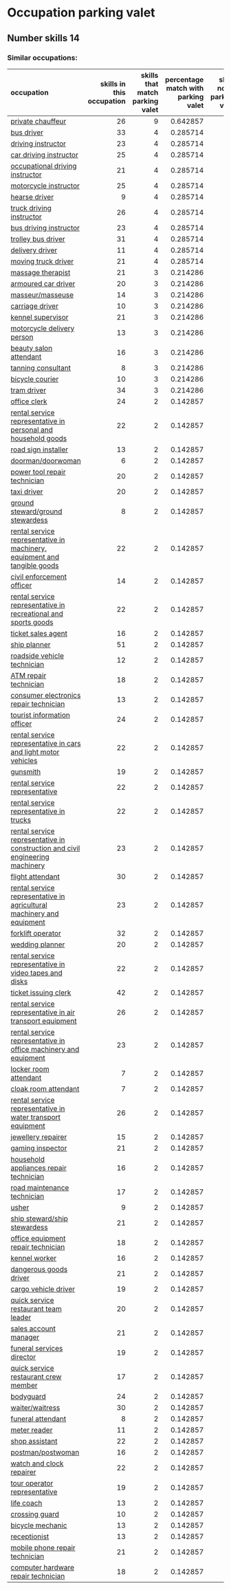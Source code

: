 # Occupation parking valet
## Number skills 14
### Similar occupations:
| occupation                                                                                                                                                        |   skills in this occupation |   skills that match parking valet |   percentage match with parking valet |   skills not in parking valet |
|:------------------------------------------------------------------------------------------------------------------------------------------------------------------|----------------------------:|----------------------------------:|--------------------------------------:|------------------------------:|
| [private chauffeur](private_chauffeur.md)                                                                                                                         |                          26 |                                 9 |                              0.642857 |                            17 |
| [bus driver](bus_driver.md)                                                                                                                                       |                          33 |                                 4 |                              0.285714 |                            29 |
| [driving instructor](driving_instructor.md)                                                                                                                       |                          23 |                                 4 |                              0.285714 |                            19 |
| [car driving instructor](car_driving_instructor.md)                                                                                                               |                          25 |                                 4 |                              0.285714 |                            21 |
| [occupational driving instructor](occupational_driving_instructor.md)                                                                                             |                          21 |                                 4 |                              0.285714 |                            17 |
| [motorcycle instructor](motorcycle_instructor.md)                                                                                                                 |                          25 |                                 4 |                              0.285714 |                            21 |
| [hearse driver](hearse_driver.md)                                                                                                                                 |                           9 |                                 4 |                              0.285714 |                             5 |
| [truck driving instructor](truck_driving_instructor.md)                                                                                                           |                          26 |                                 4 |                              0.285714 |                            22 |
| [bus driving instructor](bus_driving_instructor.md)                                                                                                               |                          23 |                                 4 |                              0.285714 |                            19 |
| [trolley bus driver](trolley_bus_driver.md)                                                                                                                       |                          31 |                                 4 |                              0.285714 |                            27 |
| [delivery driver](delivery_driver.md)                                                                                                                             |                          11 |                                 4 |                              0.285714 |                             7 |
| [moving truck driver](moving_truck_driver.md)                                                                                                                     |                          21 |                                 4 |                              0.285714 |                            17 |
| [massage therapist](massage_therapist.md)                                                                                                                         |                          21 |                                 3 |                              0.214286 |                            18 |
| [armoured car driver](armoured_car_driver.md)                                                                                                                     |                          20 |                                 3 |                              0.214286 |                            17 |
| [masseur/masseuse](masseur-masseuse.md)                                                                                                                           |                          14 |                                 3 |                              0.214286 |                            11 |
| [carriage driver](carriage_driver.md)                                                                                                                             |                          10 |                                 3 |                              0.214286 |                             7 |
| [kennel supervisor](kennel_supervisor.md)                                                                                                                         |                          21 |                                 3 |                              0.214286 |                            18 |
| [motorcycle delivery person](motorcycle_delivery_person.md)                                                                                                       |                          13 |                                 3 |                              0.214286 |                            10 |
| [beauty salon attendant](beauty_salon_attendant.md)                                                                                                               |                          16 |                                 3 |                              0.214286 |                            13 |
| [tanning consultant](tanning_consultant.md)                                                                                                                       |                           8 |                                 3 |                              0.214286 |                             5 |
| [bicycle courier](bicycle_courier.md)                                                                                                                             |                          10 |                                 3 |                              0.214286 |                             7 |
| [tram driver](tram_driver.md)                                                                                                                                     |                          34 |                                 3 |                              0.214286 |                            31 |
| [office clerk](office_clerk.md)                                                                                                                                   |                          24 |                                 2 |                              0.142857 |                            22 |
| [rental service representative in personal and household goods](rental_service_representative_in_personal_and_household_goods.md)                                 |                          22 |                                 2 |                              0.142857 |                            20 |
| [road sign installer](road_sign_installer.md)                                                                                                                     |                          13 |                                 2 |                              0.142857 |                            11 |
| [doorman/doorwoman](doorman-doorwoman.md)                                                                                                                         |                           6 |                                 2 |                              0.142857 |                             4 |
| [power tool repair technician](power_tool_repair_technician.md)                                                                                                   |                          20 |                                 2 |                              0.142857 |                            18 |
| [taxi driver](taxi_driver.md)                                                                                                                                     |                          20 |                                 2 |                              0.142857 |                            18 |
| [ground steward/ground stewardess](ground_steward-ground_stewardess.md)                                                                                           |                           8 |                                 2 |                              0.142857 |                             6 |
| [rental service representative in machinery, equipment and tangible goods](rental_service_representative_in_machinery,_equipment_and_tangible_goods.md)           |                          22 |                                 2 |                              0.142857 |                            20 |
| [civil enforcement officer](civil_enforcement_officer.md)                                                                                                         |                          14 |                                 2 |                              0.142857 |                            12 |
| [rental service representative in recreational and sports goods](rental_service_representative_in_recreational_and_sports_goods.md)                               |                          22 |                                 2 |                              0.142857 |                            20 |
| [ticket sales agent](ticket_sales_agent.md)                                                                                                                       |                          16 |                                 2 |                              0.142857 |                            14 |
| [ship planner](ship_planner.md)                                                                                                                                   |                          51 |                                 2 |                              0.142857 |                            49 |
| [roadside vehicle technician](roadside_vehicle_technician.md)                                                                                                     |                          12 |                                 2 |                              0.142857 |                            10 |
| [ATM repair technician](ATM_repair_technician.md)                                                                                                                 |                          18 |                                 2 |                              0.142857 |                            16 |
| [consumer electronics repair technician](consumer_electronics_repair_technician.md)                                                                               |                          13 |                                 2 |                              0.142857 |                            11 |
| [tourist information officer](tourist_information_officer.md)                                                                                                     |                          24 |                                 2 |                              0.142857 |                            22 |
| [rental service representative in cars and light motor vehicles](rental_service_representative_in_cars_and_light_motor_vehicles.md)                               |                          22 |                                 2 |                              0.142857 |                            20 |
| [gunsmith](gunsmith.md)                                                                                                                                           |                          19 |                                 2 |                              0.142857 |                            17 |
| [rental service representative](rental_service_representative.md)                                                                                                 |                          22 |                                 2 |                              0.142857 |                            20 |
| [rental service representative in trucks](rental_service_representative_in_trucks.md)                                                                             |                          22 |                                 2 |                              0.142857 |                            20 |
| [rental service representative in construction and civil engineering machinery](rental_service_representative_in_construction_and_civil_engineering_machinery.md) |                          23 |                                 2 |                              0.142857 |                            21 |
| [flight attendant](flight_attendant.md)                                                                                                                           |                          30 |                                 2 |                              0.142857 |                            28 |
| [rental service representative in agricultural machinery and equipment](rental_service_representative_in_agricultural_machinery_and_equipment.md)                 |                          23 |                                 2 |                              0.142857 |                            21 |
| [forklift operator](forklift_operator.md)                                                                                                                         |                          32 |                                 2 |                              0.142857 |                            30 |
| [wedding planner](wedding_planner.md)                                                                                                                             |                          20 |                                 2 |                              0.142857 |                            18 |
| [rental service representative in video tapes and disks](rental_service_representative_in_video_tapes_and_disks.md)                                               |                          22 |                                 2 |                              0.142857 |                            20 |
| [ticket issuing clerk](ticket_issuing_clerk.md)                                                                                                                   |                          42 |                                 2 |                              0.142857 |                            40 |
| [rental service representative in air transport equipment](rental_service_representative_in_air_transport_equipment.md)                                           |                          26 |                                 2 |                              0.142857 |                            24 |
| [rental service representative in office machinery and equipment](rental_service_representative_in_office_machinery_and_equipment.md)                             |                          23 |                                 2 |                              0.142857 |                            21 |
| [locker room attendant](locker_room_attendant.md)                                                                                                                 |                           7 |                                 2 |                              0.142857 |                             5 |
| [cloak room attendant](cloak_room_attendant.md)                                                                                                                   |                           7 |                                 2 |                              0.142857 |                             5 |
| [rental service representative in water transport equipment](rental_service_representative_in_water_transport_equipment.md)                                       |                          26 |                                 2 |                              0.142857 |                            24 |
| [jewellery repairer](jewellery_repairer.md)                                                                                                                       |                          15 |                                 2 |                              0.142857 |                            13 |
| [gaming inspector](gaming_inspector.md)                                                                                                                           |                          21 |                                 2 |                              0.142857 |                            19 |
| [household appliances repair technician](household_appliances_repair_technician.md)                                                                               |                          16 |                                 2 |                              0.142857 |                            14 |
| [road maintenance technician](road_maintenance_technician.md)                                                                                                     |                          17 |                                 2 |                              0.142857 |                            15 |
| [usher](usher.md)                                                                                                                                                 |                           9 |                                 2 |                              0.142857 |                             7 |
| [ship steward/ship stewardess](ship_steward-ship_stewardess.md)                                                                                                   |                          21 |                                 2 |                              0.142857 |                            19 |
| [office equipment repair technician](office_equipment_repair_technician.md)                                                                                       |                          18 |                                 2 |                              0.142857 |                            16 |
| [kennel worker](kennel_worker.md)                                                                                                                                 |                          16 |                                 2 |                              0.142857 |                            14 |
| [dangerous goods driver](dangerous_goods_driver.md)                                                                                                               |                          21 |                                 2 |                              0.142857 |                            19 |
| [cargo vehicle driver](cargo_vehicle_driver.md)                                                                                                                   |                          19 |                                 2 |                              0.142857 |                            17 |
| [quick service restaurant team leader](quick_service_restaurant_team_leader.md)                                                                                   |                          20 |                                 2 |                              0.142857 |                            18 |
| [sales account manager](sales_account_manager.md)                                                                                                                 |                          21 |                                 2 |                              0.142857 |                            19 |
| [funeral services director](funeral_services_director.md)                                                                                                         |                          19 |                                 2 |                              0.142857 |                            17 |
| [quick service restaurant crew member](quick_service_restaurant_crew_member.md)                                                                                   |                          17 |                                 2 |                              0.142857 |                            15 |
| [bodyguard](bodyguard.md)                                                                                                                                         |                          24 |                                 2 |                              0.142857 |                            22 |
| [waiter/waitress](waiter-waitress.md)                                                                                                                             |                          30 |                                 2 |                              0.142857 |                            28 |
| [funeral attendant](funeral_attendant.md)                                                                                                                         |                           8 |                                 2 |                              0.142857 |                             6 |
| [meter reader](meter_reader.md)                                                                                                                                   |                          11 |                                 2 |                              0.142857 |                             9 |
| [shop assistant](shop_assistant.md)                                                                                                                               |                          22 |                                 2 |                              0.142857 |                            20 |
| [postman/postwoman](postman-postwoman.md)                                                                                                                         |                          16 |                                 2 |                              0.142857 |                            14 |
| [watch and clock repairer](watch_and_clock_repairer.md)                                                                                                           |                          22 |                                 2 |                              0.142857 |                            20 |
| [tour operator representative](tour_operator_representative.md)                                                                                                   |                          19 |                                 2 |                              0.142857 |                            17 |
| [life coach](life_coach.md)                                                                                                                                       |                          13 |                                 2 |                              0.142857 |                            11 |
| [crossing guard](crossing_guard.md)                                                                                                                               |                          10 |                                 2 |                              0.142857 |                             8 |
| [bicycle mechanic](bicycle_mechanic.md)                                                                                                                           |                          13 |                                 2 |                              0.142857 |                            11 |
| [receptionist](receptionist.md)                                                                                                                                   |                          13 |                                 2 |                              0.142857 |                            11 |
| [mobile phone repair technician](mobile_phone_repair_technician.md)                                                                                               |                          21 |                                 2 |                              0.142857 |                            19 |
| [computer hardware repair technician](computer_hardware_repair_technician.md)                                                                                     |                          18 |                                 2 |                              0.142857 |                            16 |
